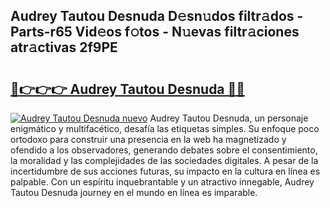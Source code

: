 ## Audrey Tautou Desnuda D𝚎sn𝚞dos filtr𝚊dos - Parts-r65 Vid𝚎os f𝚘tos - N𝚞evas filtr𝚊ciones atr𝚊ctivas 2f9PE

# <h2><a href="http://mba6p3.tromn.icu/?c=Audrey+Tautou+Desnuda">🔗👉👉👉 Audrey Tautou Desnuda 🔗🔗</a></h2>

[![Audrey Tautou Desnuda nuevo](https://i.imgur.com/pEAQMta.gif)](http://mba6p3.tromn.icu/?c=Audrey+Tautou+Desnuda)
Audrey Tautou Desnuda, un personaje enigmático y multifacético, desafía las etiquetas simples. Su enfoque poco ortodoxo para construir una presencia en la web ha magnetizado y ofendido a los observadores, generando debates sobre el consentimiento, la moralidad y las complejidades de las sociedades digitales. A pesar de la incertidumbre de sus acciones futuras, su impacto en la cultura en línea es palpable. Con un espíritu inquebrantable y un atractivo innegable, Audrey Tautou Desnuda journey en el mundo en línea es imparable.
